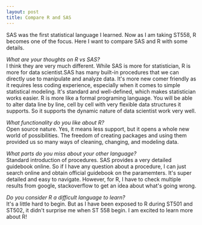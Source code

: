 ```yaml
---
layout: post
title: Compare R and SAS
---
```


SAS was the first statistical language I learned. Now as I am taking ST558, R becomes one of the focus. Here I want to compare SAS and R with some details.

*What are your thoughts on R vs SAS?*  
I think they are very much different. While SAS is more for statistician, R is more for data scientist.SAS has many built-in procedures that we can directly use to manipulate and analyze data. It's more new comer friendly as it requires less coding experience, especially when it comes to simple statistical modeling. It's standard and well-defined, which makes statistician works easier. R is more like a formal programing language. You will be able to alter data line by line, cell by cell with very flexible data structures it supports. So it supports the dynamic nature of data scientist work very well.


*What functionality do you like about R?*  
Open source nature. Yes, it means less support, but it opens a whole new world of possibilities. The freedom of creating packages and using them provided us so many ways of cleaning, changing, and modeling data.

*What parts do you miss about your other language?*   
Standard introduction of procedures. SAS provides a very detailed guidebook online. So if I have any question about a procedure, I can just search online and obtain official guidebook on the paramemters. It's super detailed and easy to navigate. However, for R, I have to check multiple results from google, stackoverflow to get an idea about what's going wrong. 

*Do you consider R a difficult language to learn?*  
It's a little hard to begin. But as I have been exposed to R during ST501 and ST502, it didn't surprise me when ST 558 begin. I am excited to learn more about R!

 
 
